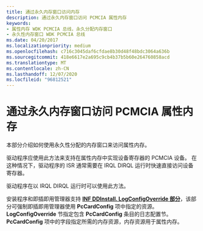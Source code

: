 ```yaml
---
title: 通过永久内存窗口访问内存
description: 通过永久内存窗口访问 PCMCIA 属性内存
keywords:
- 属性内存 WDK PCMCIA 总线，永久分配内存窗口
- 永久性内存窗口 WDK PCMCIA 总线
ms.date: 04/20/2017
ms.localizationpriority: medium
ms.openlocfilehash: c716c3045daf6cfdae8b30d48f48bdc3064a636b
ms.sourcegitcommit: 418e6617e2a695c9cb4b37b5b60e264760858acd
ms.translationtype: MT
ms.contentlocale: zh-CN
ms.lasthandoff: 12/07/2020
ms.locfileid: "96812521"
---
```

# <a name="access-pcmcia-attribute-memory-through-a-permanent-memory-window"></a>通过永久内存窗口访问 PCMCIA 属性内存





本部分介绍如何使用永久性分配的内存窗口来访问属性内存。

驱动程序应使用此方法来支持在属性内存中实现设备寄存器的 PCMCIA 设备。 在这种情况下，驱动程序的 ISR 通常需要在 IRQL DIRQL 运行时快速直接访问设备寄存器。

驱动程序在以 IRQL DIRQL 运行时可以使用此方法。

安装程序和即插即用管理器支持 [**INF DDInstall. LogConfigOverride 部分**](../install/inf-ddinstall-logconfigoverride-section.md)，该部分可强制即插即用管理器使用 **PcCardConfig** 项中指定的资源。 **LogConfigOverride** 节指定包含 **PcCardConfig** 条目的日志配置节。 **PcCardConfig** 项中的字段指定所需的内存资源，内存资源用于属性内存。

 

